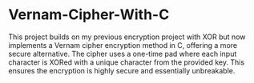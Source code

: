 # Vernam-Cipher-With-C
This project builds on my previous encryption project with XOR but now implements a Vernam cipher encryption method in C, offering a more secure alternative. The cipher uses a one-time pad where each input character is XORed with a unique character from the provided key. This ensures the encryption is highly secure and essentially unbreakable.
